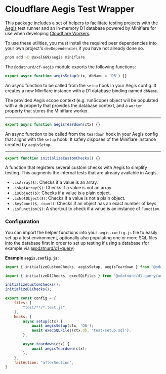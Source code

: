 # Cloudflare Aegis Test Wrapper


This package includes a set of helpers to facilitate testing projects with the
[Aegis](https://www.npmjs.com/package/@axel669/aegis) test runner and an
in-memory D1 database powered by Miniflare for use when developing
[Cloudflare Workers](https://developers.cloudflare.com/workers/).

To use these utilities, you must install the required peer dependencies into
your own project's `devDependencies` if you have not already done so.

```sh
pnpm add -D @axel669/aegis miniflare
```

The `@odatnurd/cf-aegis` module exports the following functions:


```javascript
export async function aegisSetup(ctx, dbName = 'DB') {}
```
An async function to be called from the `setup` hook in your Aegis config. It
creates a new Miniflare instance with a D1 database binding named `dbName`.

The provided Aegis scope context (e.g. runScope) object will be populated with
a `db` property that provides the database context, and a `worker` property
that stores the Miniflare worker.

---

```javascript
export async function aegisTeardown(ctx) {}
```
An async function to be called from the `teardown` hook in your Aegis config
that aligns with the `setup` hook. It safely disposes of the Miniflare instance
created by `aegisSetup`.


---

```javascript
export function initializeCustomChecks() {}
```

A function that registers several custom checks with Aegis to simplify testing.
This augments the internal tests that are already available in Aegis.

* `.isArray($)`: Checks if a value is an array.
* `.isNotArray($)`: Checks if a value is not an array.
* `.isObject($)`: Checks if a value is a plain object.
* `.isNotObject($)`: Checks if a value is not a plain object.
* `.keyCount($, count)`: Checks if an object has an exact number of keys.
* `.isFunction($)`: A shortcut to check if a value is an instance of
  `Function`.


### Configuration

You can import the helper functions into your `aegis.config.js` file to easily
set up a test environment, optionally also populating one or more SQL files into
the database first in order to set up testing if using a database (for example
via [@odatnurd/d1-query](https://www.npmjs.com/package/@odatnurd/d1-query))

**Example `aegis.config.js`:**

```js
import { initializeCustomChecks, aegisSetup, aegisTeardown } from '@odatnurd/cf-aegis';

import { initializeD1Checks, execSQLFiles } from '@odatnurd/d1-query/aegis';

initializeCustomChecks();
initializeD1Checks();

export const config = {
    files: [
        "test/**/*.test.js",
    ],
    hooks: {
        async setup(ctx) {
            await aegisSetup(ctx, 'DB');
            await execSQLFiles(ctx.db, 'test/setup.sql');
        },

        async teardown(ctx) {
            await aegisTeardown(ctx);
        },
    },
    failAction: "afterSection",
}
```
